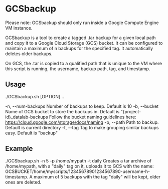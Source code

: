 # GCSbackup
Please note: GCSbackup should only run inside a Google Compute Engine VM instance.

GCSbackup is a tool to create a tagged .tar backup for a given local path and copy it to a Google Cloud Storage (GCS) bucket. It can be configured to maintain a maximum of n backups for the specified tag. It automatically deletes older backups.

On GCS, the .tar is copied to a qualified path that is unique to the VM where this script is running, the username, backup path, tag, and timestamp.

## Usage
./GCSbackup.sh [OPTION]...

  -n, --num-backups   Number of backups to keep. Default is 10
  -b, --bucket        Name of GCS bucket to store the backups in. Default is "{project-id}_datalab-backups
                      Follow the bucket naming guidelines here: https://cloud.google.com/storage/docs/naming
  -p, --path          Path to backup. Default is current directory
  -t, --tag           Tag to make grouping similar backups easy. Default is "backup"

## Example
./GCSbackup.sh -n 5 -p /home/mypath -t daily
  Creates a tar archive of /home/mypath, with a "daily" tag on it, uploads it to GCS with the name: GCSBUCKET/home/myscripts/12345678901234567890-username-h-timestamp. A maximum of 5 backups with the tag "daily" will be kept, older ones are deleted.
